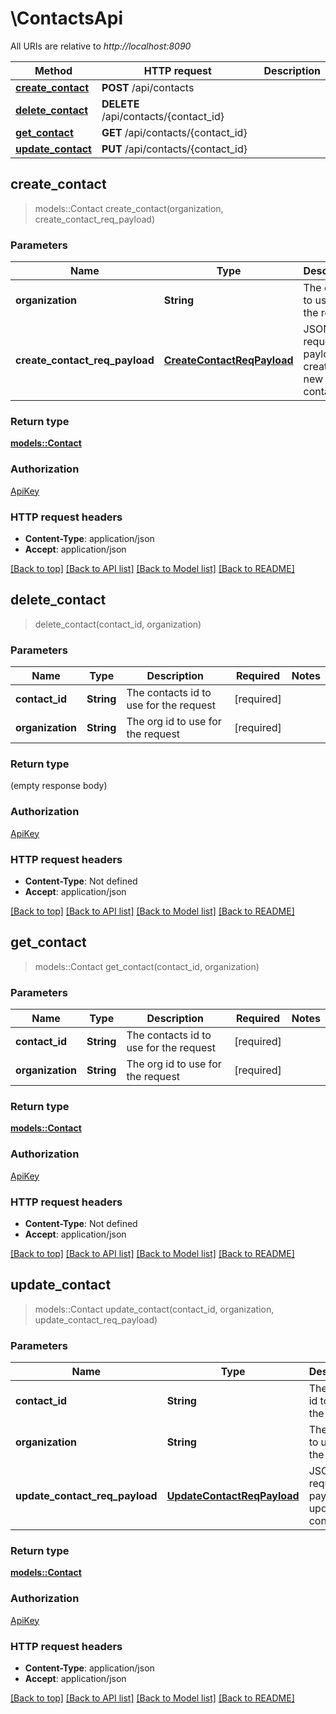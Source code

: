 # \ContactsApi

All URIs are relative to *http://localhost:8090*

Method | HTTP request | Description
------------- | ------------- | -------------
[**create_contact**](ContactsApi.md#create_contact) | **POST** /api/contacts | 
[**delete_contact**](ContactsApi.md#delete_contact) | **DELETE** /api/contacts/{contact_id} | 
[**get_contact**](ContactsApi.md#get_contact) | **GET** /api/contacts/{contact_id} | 
[**update_contact**](ContactsApi.md#update_contact) | **PUT** /api/contacts/{contact_id} | 



## create_contact

> models::Contact create_contact(organization, create_contact_req_payload)


### Parameters


Name | Type | Description  | Required | Notes
------------- | ------------- | ------------- | ------------- | -------------
**organization** | **String** | The org id to use for the request | [required] |
**create_contact_req_payload** | [**CreateContactReqPayload**](CreateContactReqPayload.md) | JSON request payload to create a new contact | [required] |

### Return type

[**models::Contact**](Contact.md)

### Authorization

[ApiKey](../README.md#ApiKey)

### HTTP request headers

- **Content-Type**: application/json
- **Accept**: application/json

[[Back to top]](#) [[Back to API list]](../README.md#documentation-for-api-endpoints) [[Back to Model list]](../README.md#documentation-for-models) [[Back to README]](../README.md)


## delete_contact

> delete_contact(contact_id, organization)


### Parameters


Name | Type | Description  | Required | Notes
------------- | ------------- | ------------- | ------------- | -------------
**contact_id** | **String** | The contacts id to use for the request | [required] |
**organization** | **String** | The org id to use for the request | [required] |

### Return type

 (empty response body)

### Authorization

[ApiKey](../README.md#ApiKey)

### HTTP request headers

- **Content-Type**: Not defined
- **Accept**: application/json

[[Back to top]](#) [[Back to API list]](../README.md#documentation-for-api-endpoints) [[Back to Model list]](../README.md#documentation-for-models) [[Back to README]](../README.md)


## get_contact

> models::Contact get_contact(contact_id, organization)


### Parameters


Name | Type | Description  | Required | Notes
------------- | ------------- | ------------- | ------------- | -------------
**contact_id** | **String** | The contacts id to use for the request | [required] |
**organization** | **String** | The org id to use for the request | [required] |

### Return type

[**models::Contact**](Contact.md)

### Authorization

[ApiKey](../README.md#ApiKey)

### HTTP request headers

- **Content-Type**: Not defined
- **Accept**: application/json

[[Back to top]](#) [[Back to API list]](../README.md#documentation-for-api-endpoints) [[Back to Model list]](../README.md#documentation-for-models) [[Back to README]](../README.md)


## update_contact

> models::Contact update_contact(contact_id, organization, update_contact_req_payload)


### Parameters


Name | Type | Description  | Required | Notes
------------- | ------------- | ------------- | ------------- | -------------
**contact_id** | **String** | The contact id to use for the request | [required] |
**organization** | **String** | The org id to use for the request | [required] |
**update_contact_req_payload** | [**UpdateContactReqPayload**](UpdateContactReqPayload.md) | JSON request payload to update the contact | [required] |

### Return type

[**models::Contact**](Contact.md)

### Authorization

[ApiKey](../README.md#ApiKey)

### HTTP request headers

- **Content-Type**: application/json
- **Accept**: application/json

[[Back to top]](#) [[Back to API list]](../README.md#documentation-for-api-endpoints) [[Back to Model list]](../README.md#documentation-for-models) [[Back to README]](../README.md)

